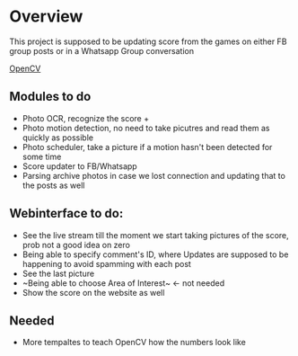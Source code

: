 # Overview  
This project is supposed to be updating score from the games on either FB group
posts or in a Whatsapp Group conversation  
  
[OpenCV](https://www.pyimagesearch.com/2017/09/04/raspbian-stretch-install-opencv-3-python-on-your-raspberry-pi/)  

## Modules to do  
* Photo OCR, recognize the score +
* Photo motion detection, no need to take picutres and read them as quickly as possible
* Photo scheduler, take a picture if a motion hasn't been detected for some
  time
* Score updater to FB/Whatsapp
* Parsing archive photos in case we lost connection and updating that to the
  posts as well

## Webinterface to do:  
* See the live stream till the moment we start taking pictures of the score,
  prob not a good idea on zero
* Being able to specify comment's ID, where Updates are supposed to be
  happening to avoid spamming with each post
* See the last picture
* ~Being able to choose Area of Interest~ <- not needed
* Show the score on the website as well

## Needed
* More tempaltes to teach OpenCV how the numbers look like
